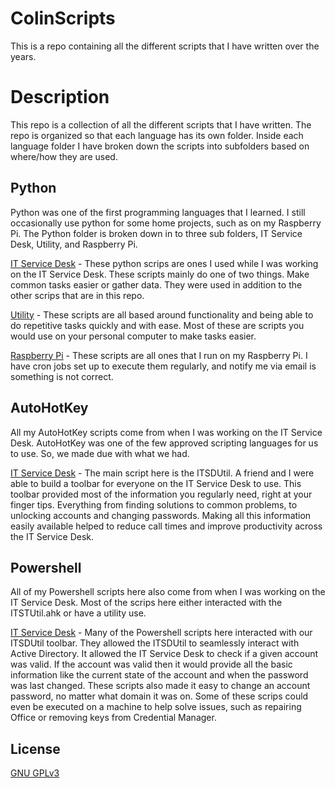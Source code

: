# ColinScripts 
This is a repo containing all the different scripts that I have written over the years.

# Description
This repo is a collection of all the different scripts that I have written. The repo is organized so that each language has its own folder. Inside each language folder I have broken down the scripts into subfolders based on where/how they are used. 

## **Python**
Python was one of the first programming languages that I learned. I still occasionally use python for some home projects, such as on my Raspberry Pi. The Python folder is broken down in to three sub folders, IT Service Desk, Utility, and Raspberry Pi.

<u>[IT Service Desk](https://github.com/ckern-py/ColinScripts/tree/main/Python/IT%20Service%20Desk)</u> - These python scrips are ones I used while I was working on the IT Service Desk. These scripts mainly do one of two things. Make common tasks easier or gather data. They were used in addition to the other scrips that are in this repo. 

<u>[Utility](https://github.com/ckern-py/ColinScripts/tree/main/Python/Utility)</u> - These scripts are all based around functionality and being able to do repetitive tasks quickly and with ease. Most of these are scripts you would use on your personal computer to make tasks easier. 

<u>[Raspberry Pi](https://github.com/ckern-py/ColinScripts/tree/main/Python/Raspberry%20Pi)</u> - These scripts are all ones that I run on my Raspberry Pi. I have cron jobs set up to execute them regularly, and notify me via email is something is not correct.

## **AutoHotKey** 
All my AutoHotKey scripts come from when I was working on the IT Service Desk. AutoHotKey was one of the few approved scripting languages for us to use. So, we made due with what we had. 

<u>[IT Service Desk](https://github.com/ckern-py/ColinScripts/tree/main/AutoHotKey/IT%20Service%20Desk)</u> - The main script here is the ITSDUtil. A friend and I were able to build a toolbar for everyone on the IT Service Desk to use. This toolbar provided most of the information you regularly need, right at your finger tips. Everything from finding solutions to common problems, to unlocking accounts and changing passwords. Making all this information easily available helped to reduce call times and improve productivity across the IT Service Desk.

## **Powershell** 
All of my Powershell scripts here also come from when I was working on the IT Service Desk. Most of the scrips here either interacted with the ITSTUtil.ahk or have a utility use.

<u>[IT Service Desk](https://github.com/ckern-py/ColinScripts/tree/main/Powershell/IT%20Service%20Desk)</u> - Many of the Powershell scripts here interacted with our ITSDUtil toolbar. They allowed the ITSDUtil to seamlessly interact with Active Directory. It allowed the IT Service Desk to check if a given account was valid. If the account was valid then it would provide all the basic information like the current state of the account and when the password was last changed. These scripts also made it easy to change an account password, no matter what domain it was on. Some of these scrips could even be executed on a machine to help solve issues, such as repairing Office or removing keys from Credential Manager.

## License
[GNU GPLv3](https://choosealicense.com/licenses/gpl-3.0/)
